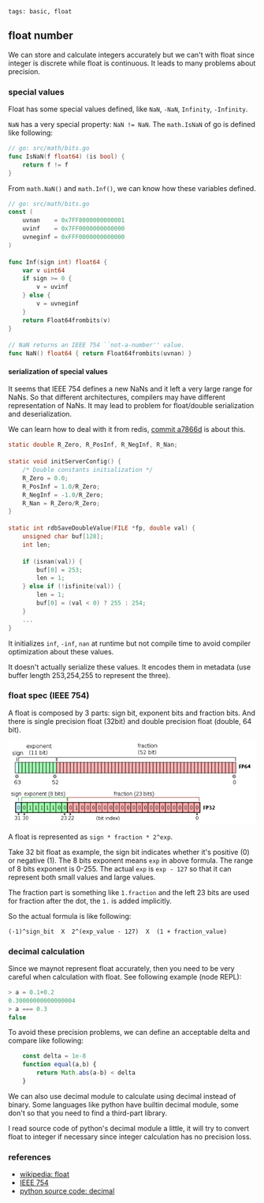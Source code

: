 ```metadata
tags: basic, float
```

## float number

We can store and calculate integers accurately but we can't with float since integer
 is discrete while float is continuous. It leads to many problems about precision.

### special values
Float has some special values defined, like `NaN`, `-NaN`, `Infinity`, `-Infinity`.

`NaN` has a very special property: `NaN != NaN`. The `math.IsNaN` of go is defined
 like following:

```go
// go: src/math/bits.go
func IsNaN(f float64) (is bool) {
	return f != f
}
```

From `math.NaN()` and `math.Inf()`, we can know how these variables defined.

```go
// go: src/math/bits.go
const (
	uvnan    = 0x7FF8000000000001
	uvinf    = 0x7FF0000000000000
	uvneginf = 0xFFF0000000000000
)

func Inf(sign int) float64 {
	var v uint64
	if sign >= 0 {
		v = uvinf
	} else {
		v = uvneginf
	}
	return Float64frombits(v)
}

// NaN returns an IEEE 754 ``not-a-number'' value.
func NaN() float64 { return Float64frombits(uvnan) }
```

#### serialization of special values
It seems that IEEE 754 defines a new NaNs and it left a very large range for NaNs. So that
 different architectures, compilers may have different representation of NaNs. It may lead
 to problem for float/double serialization and deserialization.

We can learn how to deal with it from redis,
[commit a7866d](https://github.com/redis/redis/commit/a7866db6cc5f68cd577bc9684d10bb048d63788f) is about this.

```c
static double R_Zero, R_PosInf, R_NegInf, R_Nan;

static void initServerConfig() {
    /* Double constants initialization */
    R_Zero = 0.0;
    R_PosInf = 1.0/R_Zero;
    R_NegInf = -1.0/R_Zero;
    R_Nan = R_Zero/R_Zero;
}

static int rdbSaveDoubleValue(FILE *fp, double val) {
    unsigned char buf[128];
    int len;

    if (isnan(val)) {
        buf[0] = 253;
        len = 1;
    } else if (!isfinite(val)) {
        len = 1;
        buf[0] = (val < 0) ? 255 : 254;
    }
    ...
}
```

It initializes `inf`, `-inf`, `nan` at runtime but not compile time to avoid compiler
 optimization about these values.

It doesn't actually serialize these values. It encodes them in metadata (use buffer
 length 253,254,255 to represent the three).

### float spec (IEEE 754)
A float is composed by 3 parts: sign bit, exponent bits and fraction bits. And there is
 single precision float (32bit) and double precision float (double, 64 bit).

![float and double](./images/float.png)

A float is represented as `sign * fraction * 2^exp`.

Take 32 bit float as example, the sign bit indicates whether it's positive (0) or negative (1).
The 8 bits exponent means `exp` in above formula. The range of 8 bits exponent is 0-255.
The actual `exp` is `exp - 127` so that it can represent both small values and large values.

The fraction part is something like `1.fraction` and the left 23 bits are used for fraction
 after the dot, the `1.` is added implicitly.

So the actual formula is like following:

    (-1)^sign_bit  X  2^(exp_value - 127)  X  (1 + fraction_value)

### decimal calculation
Since we maynot represent float accurately, then you need to be very careful when calculation
 with float. See following example (node REPL):

```js
> a = 0.1+0.2
0.30000000000000004
> a === 0.3
false
```

To avoid these precision problems, we can define an acceptable delta and compare like following:

```js
    const delta = 1e-8
    function equal(a,b) {
        return Math.abs(a-b) < delta
    }
```

We can also use decimal module to calculate using decimal instead of binary. Some languages
 like python have builtin decimal module, some don't so that you need to find a third-part
 library.

I read source code of python's decimal module a little, it will try to convert float to
 integer if necessary since integer calculation has no precision loss.

### references
- [wikipedia: float](https://en.wikipedia.org/wiki/Single-precision_floating-point_format)
- [IEEE 754](https://irem.univ-reunion.fr/IMG/pdf/ieee-754-2008.pdf)
- [python source code: decimal](https://github.com/python/cpython/blob/3.7/Lib/_pydecimal.py)
